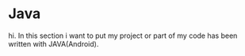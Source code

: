 # Java
hi.
In this section i want to put my project or part of my code has been written with JAVA(Android).
